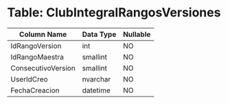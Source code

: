 # Table: ClubIntegralRangosVersiones

| Column Name | Data Type | Nullable |
|-------------|-----------|----------|
| IdRangoVersion | int | NO |
| IdRangoMaestra | smallint | NO |
| ConsecutivoVersion | smallint | NO |
| UserIdCreo | nvarchar | NO |
| FechaCreacion | datetime | NO |
